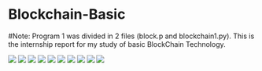 # Blockchain-Basic

#Note: Program 1 was divided in 2 files (block.p and blockchain1.py).
This is the internship report for my study of basic BlockChain Technology.


![](report/0005.jpg)
![](report/0006.jpg)
![](report/0007.jpg)
![](report/0008.jpg)
![](report/0009.jpg)
![](report/0010.jpg)
![](report/0011.jpg)
![](report/0012.jpg)
![](report/0013.jpg)
![](report/0014.jpg)

